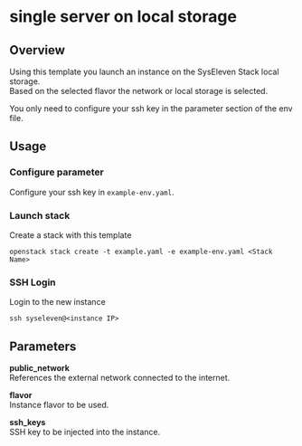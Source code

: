 # single server on local storage

## Overview

Using this template you launch an instance on the SysEleven Stack local storage.  
Based on the selected flavor the network or local storage is selected.

You only need to configure your ssh key in the parameter section of the env file.

## Usage

### Configure parameter

Configure your ssh key in `example-env.yaml`.

### Launch stack

Create a stack with this template

```shell
openstack stack create -t example.yaml -e example-env.yaml <Stack Name>
```

### SSH Login

Login to the new instance

```shell
ssh syseleven@<instance IP>
```

## Parameters

**public_network**  
References the external network connected to the internet.

**flavor**  
Instance flavor to be used.

**ssh_keys**  
SSH key to be injected into the instance.
